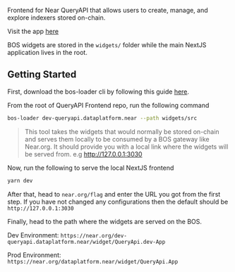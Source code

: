 Frontend for Near QueryAPI that allows users to create, manage, and explore indexers stored on-chain. 

Visit the app [here](https://near.org/dataplatform.near/widget/QueryApi.App)


BOS widgets are stored in the `widgets/` folder while the main NextJS application lives in the root.

## Getting Started

First, download the bos-loader cli by following this guide [here](https://docs.near.org/bos/dev/bos-loader). 

From the root of QueryAPI Frontend repo, run the following command

```bash
bos-loader dev-queryapi.dataplatform.near --path widgets/src
```
> This tool takes the widgets that would normally be stored on-chain and serves them locally to be consumed by a BOS gateway like Near.org. It should provide you with a local link where the widgets will be served from. e.g http://127.0.0.1:3030

Now, run the following to serve the local NextJS frontend
```bash
yarn dev
```

After that, head to `near.org/flag` and enter the URL you got from the first step. If you have not changed any configurations then the default should be `http://127.0.0.1:3030`

Finally, head to the path where the widgets are served on the BOS. 

Dev Environment: `https://near.org/dev-queryapi.dataplatform.near/widget/QueryApi.dev-App`

Prod Environment: `https://near.org/dataplatform.near/widget/QueryApi.App`
